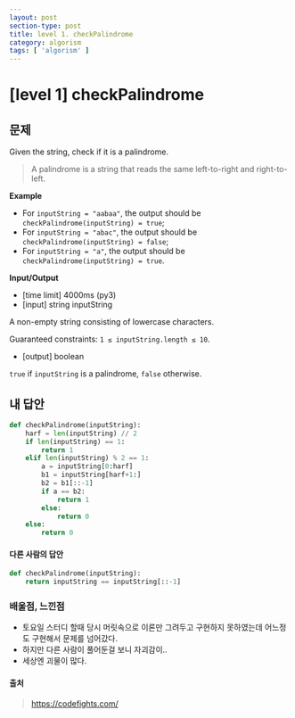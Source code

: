 ```yaml
---
layout: post
section-type: post
title: level 1. checkPalindrome
category: algorism
tags: [ 'algorism' ]
---
```


# [level 1] checkPalindrome

## 문제
Given the string, check if it is a palindrome.
> A palindrome is a string that reads the same left-to-right and right-to-left.

**Example**

- For `inputString = "aabaa"`, the output should be
`checkPalindrome(inputString) = true`;
- For `inputString = "abac"`, the output should be
`checkPalindrome(inputString) = false`;
- For `inputString = "a"`, the output should be
`checkPalindrome(inputString) = true`.

**Input/Output**

- [time limit] 4000ms (py3)
- [input] string inputString

A non-empty string consisting of lowercase characters.

Guaranteed constraints:
`1 ≤ inputString.length ≤ 10`.

- [output] boolean

`true` if `inputString` is a palindrome, `false` otherwise.


## 내 답안

```python
def checkPalindrome(inputString):
    harf = len(inputString) // 2
    if len(inputString) == 1:
        return 1
    elif len(inputString) % 2 == 1:
        a = inputString[0:harf]
        b1 = inputString[harf+1:]
        b2 = b1[::-1]
        if a == b2:
            return 1
        else:
            return 0
    else:
        return 0
```

#### 다른 사람의 답안

```python
def checkPalindrome(inputString):
    return inputString == inputString[::-1]
```

### 배울점, 느낀점

- 토요일 스터디 할때 당시 머릿속으로 이론만 그려두고 구현하지 못하였는데 어느정도 구현해서 문제를 넘어갔다.
- 하지만 다른 사람이 풀어둔걸 보니 자괴감이..
- 세상엔 괴물이 많다.

#### 출처
> <https://codefights.com/>
